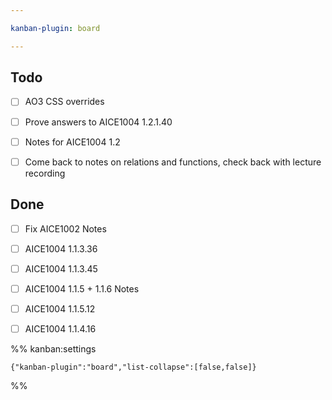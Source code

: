 ```yaml
---

kanban-plugin: board

---
```


## Todo

- [ ] AO3 CSS overrides
- [ ] Prove answers to AICE1004 1.2.1.40
- [ ] Notes for AICE1004 1.2
- [ ] Come back to notes on relations and functions, check back with lecture recording


## Done

- [ ] Fix AICE1002 Notes
- [ ] AICE1004 1.1.3.36
- [ ] AICE1004 1.1.3.45
- [ ] AICE1004 1.1.5 + 1.1.6 Notes
- [ ] AICE1004 1.1.5.12
- [ ] AICE1004 1.1.4.16




%% kanban:settings
```
{"kanban-plugin":"board","list-collapse":[false,false]}
```
%%